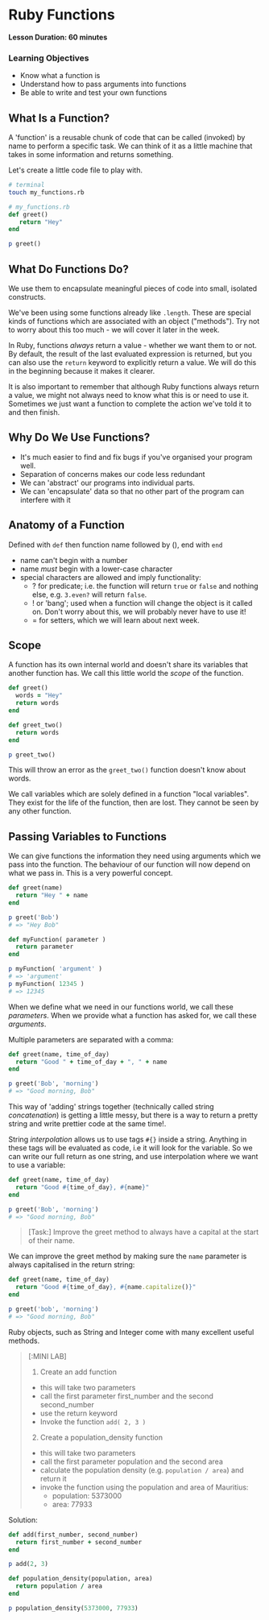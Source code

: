 # Ruby Functions

**Lesson Duration: 60 minutes**

### Learning Objectives

* Know what a function is
* Understand how to pass arguments into functions
* Be able to write and test your own functions

## What Is a Function?

A 'function' is a reusable chunk of code that can be called (invoked) by name to perform a specific task. We can think of it as a little machine that takes in some information and returns something.

Let's create a little code file to play with.

```bash
# terminal
touch my_functions.rb
```

```ruby
# my_functions.rb
def greet()
   return "Hey"
end

p greet()
```

## What Do Functions Do?

We use them to encapsulate meaningful pieces of code into small, isolated constructs.

We've been using some functions already like `.length`. These are special kinds of functions which are associated with an object ("methods"). Try not to worry about this too much - we will cover it later in the week.

In Ruby, functions _always_ return a value - whether we want them to or not. By default, the result of the last evaluated expression is returned, but you can also use the `return` keyword to explicitly return a value. We will do this in the beginning because it makes it clearer.

It is also important to remember that although Ruby functions always return a value, we might not always need to know what this is or need to use it. Sometimes we just want a function to complete the action we've told it to and then finish.

## Why Do We Use Functions?

* It's much easier to find and fix bugs if you've organised your program well.
* Separation of concerns makes our code less redundant
* We can 'abstract' our programs into individual parts.
* We can 'encapsulate' data so that no other part of the program can interfere with it

## Anatomy of a Function

Defined with `def` then function name followed by (), end with `end`

* name can't begin with a number
* name _must_ begin with a lower-case character
* special characters are allowed and imply functionality:
  * ? for predicate; i.e. the function will return `true` or `false` and nothing else, e.g. `3.even?` will return `false`.
  * ! or 'bang'; used when a function will change the object is it called on. Don't worry about this, we will probably never have to use it!
  * = for setters, which we will learn about next week.

## Scope

A function has its own internal world and doesn't share its variables that another function has. We call this little world the _scope_ of the function.

```ruby
def greet()
  words = "Hey"
  return words
end

def greet_two()
  return words
end

p greet_two()
```

This will throw an error as the `greet_two()` function doesn't know about words.

We call variables which are solely defined in a function "local variables". They exist for the life of the function, then are lost. They cannot be seen by any other function.

## Passing Variables to Functions

We can give functions the information they need using arguments which we pass into the function. The behaviour of our function will now depend on what we pass in. This is a very powerful concept.

```ruby
def greet(name)
  return "Hey " + name
end

p greet('Bob')
# => "Hey Bob"

def myFunction( parameter )
  return parameter
end

p myFunction( 'argument' )
# => 'argument'
p myFunction( 12345 )
# => 12345
```

When we define what we need in our functions world, we call these _parameters_. When we provide what a function has asked for, we call these _arguments_.

Multiple parameters are separated with a comma:

```ruby
def greet(name, time_of_day)
  return "Good " + time_of_day + ", " + name
end

p greet('Bob', 'morning')
# => "Good morning, Bob"
```

This way of 'adding' strings together (technically called string _concatenation_) is getting a little messy, but there is a way to return a pretty string and write prettier code at the same time!.

String _interpolation_ allows us to use tags `#{}` inside a string. Anything in these tags will be evaluated as code, i.e it will look for the variable. So we can write our full return as one string, and use interpolation where we want to use a variable:

```ruby
def greet(name, time_of_day)
  return "Good #{time_of_day}, #{name}"
end

p greet('Bob', 'morning')
# => "Good morning, Bob"
```

> [Task:] Improve the greet method to always have a capital at the start of their name.

We can improve the greet method by making sure the `name` parameter is always capitalised in the return string:

```ruby
def greet(name, time_of_day)
  return "Good #{time_of_day}, #{name.capitalize()}"
end

p greet('bob', 'morning')
# => "Good morning, Bob"
```

Ruby objects, such as String and Integer come with many excellent useful methods.

> [:MINI LAB]
>
> 1.  Create an add function
>
> * this will take two parameters
> * call the first parameter first_number and the second second_number
> * use the return keyword
> * Invoke the function `add( 2, 3 )`
>
> 2.  Create a population_density function
>
> * this will take two parameters
> * call the first parameter population and the second area
> * calculate the population density (e.g. `population / area`) and return it
> * invoke the function using the population and area of Mauritius:
>   * population: 5373000
>   * area: 77933

Solution:

```ruby
def add(first_number, second_number)
  return first_number + second_number
end

p add(2, 3)
```

```ruby
def population_density(population, area)
  return population / area
end

p population_density(5373000, 77933)
```
